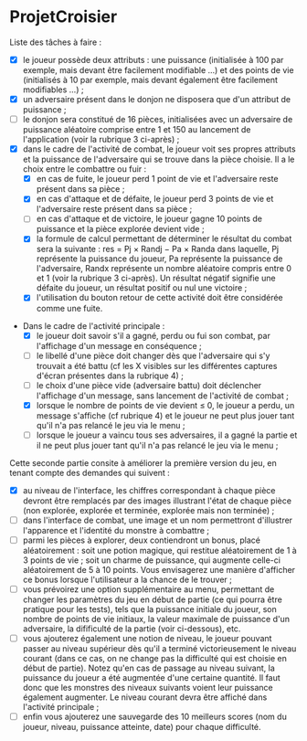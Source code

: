 # ProjetCroisier

Liste des tâches à faire :

- [x] le joueur possède deux attributs : une puissance (initialisée à 100 par exemple, mais devant être facilement modifiable ...) et des points de vie (initialisés à 10 par exemple, mais devant également être facilement modifiables ...) ;
- [x] un adversaire présent dans le donjon ne disposera que d'un attribut de puissance ;
- [ ] le donjon sera constitué de 16 pièces, initialisées avec un adversaire de puissance aléatoire comprise entre 1 et 150 au lancement de l'application (voir la rubrique 3 ci-après) ;
- [x] dans le cadre de l'activité de combat, le joueur voit ses propres attributs et la puissance de l'adversaire qui se trouve dans la pièce choisie. Il a le choix entre le combattre ou fuir :
  - [x] en cas de fuite, le joueur perd 1 point de vie et l'adversaire reste présent dans sa pièce ;
  - [x] en cas d'attaque et de défaite, le joueur perd 3 points de vie et l'adversaire reste présent dans sa pièce ;
  - [ ] en cas d'attaque et de victoire, le joueur gagne 10 points de puissance et la pièce explorée devient vide ;
  - [x] la formule de calcul permettant de déterminer le résultat du combat sera la suivante : res = Pj × Randj − Pa × Randa dans laquelle, Pj représente la puissance du joueur, Pa représente la puissance de l'adversaire, Randx représente un nombre aléatoire compris entre 0 et 1 (voir la rubrique 3 ci-après). Un résultat négatif signifie une défaite du joueur, un résultat positif ou nul une victoire ;
  - [x] l'utilisation du bouton retour de cette activité doit être considérée comme une fuite.
- Dans le cadre de l'activité principale :
  - [x] le joueur doit savoir s'il a gagné, perdu ou fui son combat, par l'affichage d'un message en conséquence ;
  - [ ] le libellé d'une pièce doit changer dès que l'adversaire qui s'y trouvait a été battu (cf les X visibles sur les différentes captures d'écran présentes dans la rubrique 4) ;
  - [ ] le choix d'une pièce vide (adversaire battu) doit déclencher l'affichage d'un message, sans lancement de l'activité de combat ;
  - [x] lorsque le nombre de points de vie devient ≤ 0, le joueur a perdu, un message s'affiche (cf rubrique 4) et le joueur ne peut plus jouer tant qu'il n'a pas relancé le jeu via le menu ;
  - [ ] lorsque le joueur a vaincu tous ses adversaires, il a gagné la partie et il ne peut plus jouer tant qu'il n'a pas relancé le jeu via le menu ;

Cette seconde partie consite à améliorer la première version du jeu, en tenant compte des demandes qui suivent :

- [x] au niveau de l'interface, les chiffres correspondant à chaque pièce devront être remplacés par des images illustrant l'état de chaque pièce (non explorée, explorée et terminée, explorée mais non terminée) ;
- [ ] dans l'interface de combat, une image et un nom permettront d'illustrer l'apparence et l'identité du monstre à combattre ;
- [ ] parmi les pièces à explorer, deux contiendront un bonus, placé aléatoirement : soit une potion magique, qui restitue aléatoirement de 1 à 3 points de vie ; soit un charme de puissance, qui augmente celle-ci aléatoirement de 5 à 10 points. Vous envisagerez une manière d'afficher ce bonus lorsque l'utilisateur a la chance de le trouver ;
- [ ] vous prévoirez une option supplémentaire au menu, permettant de changer les paramètres du jeu en début de partie (ce qui pourra être pratique pour les tests), tels que la puissance initiale du joueur, son nombre de points de vie initiaux, la valeur maximale de puissance d'un adversaire, la difificulté de la partie (voir ci-dessous), etc.
- [ ] vous ajouterez également une notion de niveau, le joueur pouvant passer au niveau supérieur dès qu'il a terminé victorieusement le niveau courant (dans ce cas, on ne change pas la difficulté qui est choisie en début de partie). Notez qu'en cas de passage au niveau suivant, la puissance du joueur a été augmentée d'une certaine quantité. Il faut donc que les monstres des niveaux suivants voient leur puissance également augmenter. Le niveau courant devra être affiché dans l'activité principale ;
- [ ] enfin vous ajouterez une sauvegarde des 10 meilleurs scores (nom du joueur, niveau, puissance atteinte, date) pour chaque difficulté.
